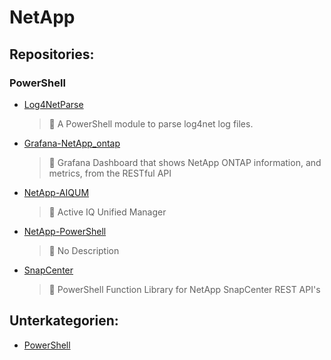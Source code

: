 # NetApp

## Repositories:
### PowerShell
- [Log4NetParse](https://github.com/In-Pro-Org/Log4NetParse)
	> :memo: A PowerShell module to parse log4net log files.
- [Grafana-NetApp_ontap](https://github.com/Thamielis/Grafana-NetApp_ontap)
	> :memo: Grafana Dashboard that shows NetApp ONTAP information, and metrics, from the RESTful API 
- [NetApp-AIQUM](https://github.com/Thamielis/NetApp-AIQUM)
	> :memo: Active IQ Unified Manager
- [NetApp-PowerShell](https://github.com/Thamielis/NetApp-PowerShell)
	> :memo: No Description
- [SnapCenter](https://github.com/Thamielis/SnapCenter)
	> :memo: PowerShell Function Library for NetApp SnapCenter REST API's

## Unterkategorien:
- [PowerShell](PowerShell.md)

